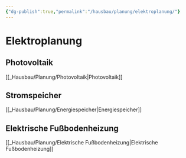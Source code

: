 ```yaml
---
{"dg-publish":true,"permalink":"/hausbau/planung/elektroplanung/"}
---
```


# Elektroplanung
## Photovoltaik
[[_Hausbau/Planung/Photovoltaik|Photovoltaik]]

## Stromspeicher
[[_Hausbau/Planung/Energiespeicher|Energiespeicher]]
## Elektrische Fußbodenheizung
[[_Hausbau/Planung/Elektrische Fußbodenheizung|Elektrische Fußbodenheizung]]

